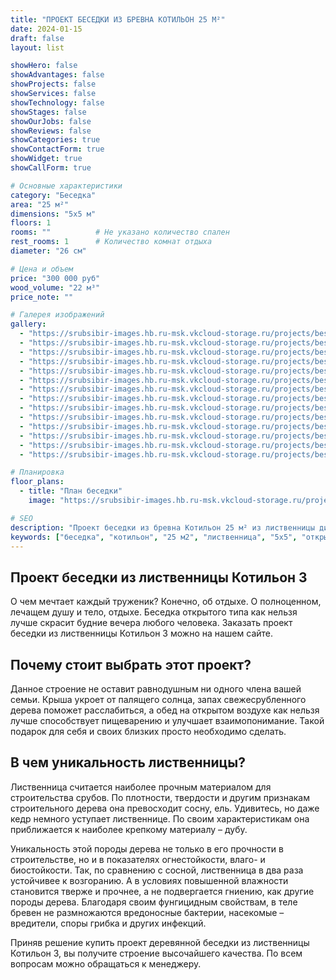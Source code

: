 ```yaml
---
title: "ПРОЕКТ БЕСЕДКИ ИЗ БРЕВНА КОТИЛЬОН 25 М²"
date: 2024-01-15
draft: false
layout: list

showHero: false
showAdvantages: false
showProjects: false
showServices: false
showTechnology: false
showStages: false
showOurJobs: false
showReviews: false
showCategories: true
showContactForm: true
showWidget: true
showCallForm: true

# Основные характеристики
category: "Беседка"
area: "25 м²"
dimensions: "5х5 м"
floors: 1
rooms: ""          # Не указано количество спален
rest_rooms: 1      # Количество комнат отдыха
diameter: "26 см"

# Цена и объем
price: "300 000 руб"
wood_volume: "22 м³"
price_note: ""

# Галерея изображений
gallery:
  - "https://srubsibir-images.hb.ru-msk.vkcloud-storage.ru/projects/besedka/besedka-kotilion-25/besedka-1-1.jpg"
  - "https://srubsibir-images.hb.ru-msk.vkcloud-storage.ru/projects/besedka/besedka-kotilion-25/besedka-1-2.jpg"
  - "https://srubsibir-images.hb.ru-msk.vkcloud-storage.ru/projects/besedka/besedka-kotilion-25/besedka-1-3.jpg"
  - "https://srubsibir-images.hb.ru-msk.vkcloud-storage.ru/projects/besedka/besedka-kotilion-25/besedka-1-4.jpg"
  - "https://srubsibir-images.hb.ru-msk.vkcloud-storage.ru/projects/besedka/besedka-kotilion-25/besedka-1-5.jpg"
  - "https://srubsibir-images.hb.ru-msk.vkcloud-storage.ru/projects/besedka/besedka-kotilion-25/besedka-1-6.jpg"
  - "https://srubsibir-images.hb.ru-msk.vkcloud-storage.ru/projects/besedka/besedka-kotilion-25/besedka-1-7.jpg"
  - "https://srubsibir-images.hb.ru-msk.vkcloud-storage.ru/projects/besedka/besedka-kotilion-25/besedka-1-8.jpg"
  - "https://srubsibir-images.hb.ru-msk.vkcloud-storage.ru/projects/besedka/besedka-kotilion-25/besedka-1-9.jpg"
  - "https://srubsibir-images.hb.ru-msk.vkcloud-storage.ru/projects/besedka/besedka-kotilion-25/besedka-1-10.jpg"
  - "https://srubsibir-images.hb.ru-msk.vkcloud-storage.ru/projects/besedka/besedka-kotilion-25/besedka-1-11.jpg"
  - "https://srubsibir-images.hb.ru-msk.vkcloud-storage.ru/projects/besedka/besedka-kotilion-25/besedka-1-12.jpg"
  - "https://srubsibir-images.hb.ru-msk.vkcloud-storage.ru/projects/besedka/besedka-kotilion-25/besedka-1-13.jpg"
  - "https://srubsibir-images.hb.ru-msk.vkcloud-storage.ru/projects/besedka/besedka-kotilion-25/besedka-1-14.jpg"

# Планировка
floor_plans:
  - title: "План беседки"
    image: "https://srubsibir-images.hb.ru-msk.vkcloud-storage.ru/projects/gazebos/kotilion/plan-kotilion.webp"

# SEO
description: "Проект беседки из бревна Котильон 25 м² из лиственницы диаметром 26 см. Открытая беседка 5х5 м для семейного отдыха на участке."
keywords: ["беседка", "котильон", "25 м2", "лиственница", "5х5", "открытая беседка", "семейный отдых"]
---
```


## Проект беседки из лиственницы Котильон 3

О чем мечтает каждый труженик? Конечно, об отдыхе. О полноценном, лечащем душу и тело, отдыхе. Беседка открытого типа как нельзя лучше скрасит будние вечера любого человека. Заказать проект беседки из лиственницы Котильон 3 можно на нашем сайте.

## Почему стоит выбрать этот проект?

Данное строение не оставит равнодушным ни одного члена вашей семьи. Крыша укроет от палящего солнца, запах свежесрубленного дерева поможет расслабиться, а обед на открытом воздухе как нельзя лучше способствует пищеварению и улучшает взаимопонимание. Такой подарок для себя и своих близких просто необходимо сделать.

## В чем уникальность лиственницы?

Лиственница считается наиболее прочным материалом для строительства срубов. По плотности, твердости и другим признакам строительного дерева она превосходит сосну, ель. Удивитесь, но даже кедр немного уступает лиственнице. По своим характеристикам она приближается к наиболее крепкому материалу – дубу.

Уникальность этой породы дерева не только в его прочности в строительстве, но и в показателях огнестойкости, влаго- и биостойкости. Так, по сравнению с сосной, лиственница в два раза устойчивее к возгоранию. А в условиях повышенной влажности становится тверже и прочнее, а не подвергается гниению, как другие породы дерева. Благодаря своим фунгицидным свойствам, в теле бревен не размножаются вредоносные бактерии, насекомые – вредители, споры грибка и других инфекций.

Приняв решение купить проект деревянной беседки из лиственницы Котильон 3, вы получите строение высочайшего качества. По всем вопросам можно обращаться к менеджеру.